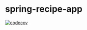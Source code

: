 # spring-recipe-app
[![codecov](https://codecov.io/gh/OptimusPrimeM/spring5-mysql-recipe-app-spring-boot-config/branch/master/graph/badge.svg)](https://codecov.io/gh/OptimusPrimeM/spring5-mysql-recipe-app-spring-boot-config)
